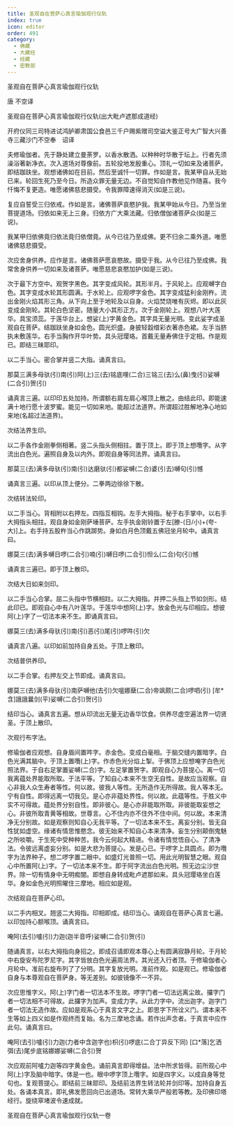 ```yaml
---
title: 圣观自在菩萨心真言瑜伽观行仪轨
index: true
icon: editor
order: 491
category:
  - 佛藏
  - 大藏经
  - 经藏
  - 密教部
---
```


  圣观自在菩萨心真言瑜伽观行仪轨  

唐 不空译  

圣观自在菩萨心真言瑜伽观行仪轨(出大毗卢遮那成道经)  

开府仪同三司特进试鸿胪卿肃国公食邑三千户赐紫赠司空谥大鉴正号大广智大兴善寺三藏沙门不空奉　诏译  

夫修瑜伽者。先于静处建立曼荼罗。以香水散洒。以种种时华散于坛上。行者先须澡浴著新净衣。次入道场对尊像前。五轮投地发殷重心。顶礼一切如来及诸菩萨。即结跏趺坐。观想诸佛如在目前。然后至诚忏一切罪。作如是言。我某甲自从无始已来。轮回生死乃至今日。所造众罪无量无边。不自觉知自作教他见作随喜。我今忏悔不复更造。唯愿诸佛慈悲摄受。令我罪障速得消灭(如是三说)。  

复应自誓受三归依戒。作如是言。诸佛菩萨哀愍护我。我某甲始从今日。乃至当坐菩提道场。归依如来无上三身。归依方广大乘法藏。归依僧伽诸菩萨众(如是三说)。  

我某甲归依佛竟归依法竟归依僧竟。从今已往乃至成佛。更不归余二乘外道。唯愿诸佛慈悲摄受。  

次应舍身供养。应作是言。诸佛菩萨愿哀愍故。摄受于我。从今已往乃至成佛。我常舍身供养一切如来及诸菩萨。唯愿慈悲哀愍加护(如是三说)。  

次于最下方空中。观贺字黑色。其字变成风轮。其形半月。于风轮上。应观嚩字白色。其字变成水轮其形圆满。于水轮上。应观啰字金色。其字变成猛利金刚杵。流出金刚火焰其形三角。从下向上至于地轮及以自身。火焰焚烧唯有灰烬。即以此灰变成金刚轮。其轮白色坚密。随量大小其形正方。次于金刚轮上。观想八叶大莲华。具宝须蕊。于莲华台上。想娑(上)字黄金色。其字具无量光明。变此娑字成圣观自在菩萨。结跏趺坐身如金色。圆光炽盛。身披轻縠缯彩衣著赤色裙。左手当脐执未敷莲华。右手当胸作开华叶势。具头冠璎珞。首戴无量寿佛住于定相。作是观已。即结三昧耶印。  

以二手当心。密合掌并竖二大指。诵真言曰。  

那莫三满多母驮(引)南(引)阿(上)三(去)铭底哩(二合)三铭三(去)么(鼻)曳(引)娑嚩(二合引)贺(引)  

诵真言三遍。以印印五处加持。所谓额右肩左肩心喉顶上散之。由结此印。即能速满十地行愿十波罗蜜。能见一切如来地。能超过法道界。所谓超过胜解地净心地如来地(名超过法道界)。  

次结法界生印。  

以二手各作金刚拳侧相著。竖二头指头侧相拄。置于顶上。即于顶上想囕字。从字流出白色光。遍照自身及以内外。即观自身等同法界。诵真言曰。  

那莫三(去)满多母驮(引)南(引)达磨驮(引)都娑嚩(二合)婆(引去)嚩句(引)憾  

诵真言三遍。以印从顶上便分。二拳两边徐徐下散。  

次结转法轮印。  

以二手当心。背相附以右押左。四指互相钩。左手大拇指。秘于右手掌中。以右手大拇指头相拄。观自身如金刚萨埵菩萨。左手执金刚铃置于左[膫-(日/小)+(夸-大)]上。右手持五股杵当心作跳踯势。身如白月色顶戴五佛冠坐月轮中。诵真言曰。  

娜莫三(去)满多嚩日啰(二合引)喃(引)嚩日啰(二合引)怛么(二合)句(引)憾  

诵真言三遍已。即于顶上散印。  

次结大日如来剑印。  

以二手当心合掌。屈二头指中节横相跓。以二大拇指。并押二头指上节如剑形。结此印已。即观自心中有八叶莲华。于莲华中想阿(上)字。放金色光与印相应。想彼阿(上)字了一切法本来不生。即诵真言曰。  

娜莫三(去)满多母驮(引)南(引)恶(引)尾(引)啰吽(引)欠  

诵真言八遍。以印如前加持自身五处。于顶上散印。  

次结普供养印。  

以二手合掌。右押左交上节即成。诵真言曰。  

娜莫三(去)满多母驮(引)南萨嚩他(去引)欠嗢娜蘖(二合)帝飒颇(二合)啰呬(引) [牟*含]誐誐曩剑(平)娑嚩(二合引)贺(引)  

结印当心。诵真言五遍。想从印流出无量无边香华饮食。供养尽虚空遍法界一切贤圣。于顶上散印。  

次观行布字法。  

修瑜伽者应观想。自身眉间置吽字。赤金色。变成白毫相。于脑交缝内置暗字。白色光满其脑中。于顶上置囕(上)字。作赤色光分焰上掣。于佛顶上应想唵字白色光照法界。于自右足掌置娑嚩(二合)字。左足掌置贺字。即观自心为菩提心。离一切我离蕴处界能取所取。于法平等。了知自心本来不生空无自性。是故应当观察。自心非我人众生寿者等性。何以故。彼我人等性。无所造作无所得故。我人等本无。宁有自性。即得远离一切我见。是心亦非蕴处界性。何以故。此蕴等性。于胜义中实不可得故。蕴处界分别自性。即非彼心。是心亦非能取所取。非彼能取妄想之心。非彼所取青黄等相故。世尊言。心不住内亦不住外不住中间。何以故。本来清净无分别故。如是观察则知自心无我平等。了一切法本来不生。离妄分别。皆无自性犹如虚空。缘诸有情思惟愍念。彼无始来不知自心本来清净。妄生分别颠倒鬼魅之所啖嚼。于生死中受种种苦。我今云何起大精进。令诸有情觉悟自心。了清净法。令彼远离虚妄分别。如是大悲为菩提心。发是心已。于啰字上具圆点。即为囕字为法界种子。想二啰字置二眼中。如盛灯光普照一切。用此光明智慧之眼。观自心中所置阿(上)字。了一切法本来不生。即于阿字流出白色光明。照无边尘沙世界。除一切有情身中无明痴闇。即想自身转成毗卢遮那如来。具头冠璎珞坐白莲华。身如金色光明照曜住三摩地。相应如是观。  

次结观自在菩萨心印。  

以二手内相叉。翘竖二大拇指。印相即成。结印当心。诵观自在菩萨心真言七遍。以印加持心额喉顶。诵真言曰。  

唵阿(去引)嚧(引)力迦(迦半音呼)娑嚩(二合引)贺(引)  

随诵真言。以右大拇指向身招之。即成召请即观本尊心上有圆满寂静月轮。于月轮中右旋安布陀罗尼字。其字皆放白色光遍周法界。其光还入行者顶。于修瑜伽者心月轮中。准前右旋布列了了分明。其字复放光明。准前作观。如是观已。修瑜伽者自身与本尊观自在菩萨身。等无差别。如彼镜像不一不异。  

次应思惟字义。阿(上)字门者一切法本不生故。啰字门者一切法远离尘故。攞字门者一切法相不可得故。此攞字为加声。变成力字。从此力字中。流出迦字。迦字门者一切法无造作故。应如是观系心于真言文字之上。即思字下所诠义门。谓本来不生等如上四义如是作观终而复始。名为三摩地念诵。若作出声念者。于真言中应作此句。诵真言曰。  

唵阿(去引)嚧(引)力迦(力者中含迦字也)枳(引)啰底(二合丁异反下同) [口*落]乞洒弭(去)尾步底铭娜娜娑嚩(二合引)贺  

次应观前阿嚧力迦等四字黄金色。诵前真言即得增益。法中所求皆得。前所观心中阿(上)字及脑中暗字。体是一也。眼中啰字顶上囕字。如是四字义。以成自身等觉句也。复观菩提心。即结前三昧耶印。及结前法界生转法轮并剑印等。加持自身五处。各诵本真言。即礼佛发愿回向已出道场。常转大乘华严般若等教。及印佛印塔经行。旋绕窣堵波令速成就。  

圣观自在菩萨心真言瑜伽观行仪轨一卷  
